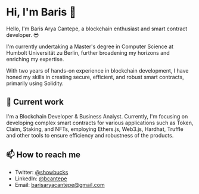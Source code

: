 # Hi, I'm Baris 👋

Hello, I'm Baris Arya Cantepe, a blockchain enthusiast and smart contract developer. 😎

I'm currently undertaking a Master's degree in Computer Science at Humbolt Universität zu Berlin, further broadening my horizons and enriching my expertise.

With two years of hands-on experience in blockchain development, I have honed my skills in creating secure, efficient, and robust smart contracts, primarily using Solidity.

## 🌱 Current work

I'm a Blockchain Developer & Business Analyst. Currently, I'm focusing on developing complex smart contracts for various applications such as Token, Claim, Staking, and NFTs, employing Ethers.js, Web3.js, Hardhat, Truffle and other tools to ensure efficiency and robustness of the products.

## 📫 How to reach me

- Twitter: [@showbucks](https://twitter.com/showbucks)
- LinkedIn: [@bcantepe](https://www.linkedin.com/in/bcantepe)
- Email: [barisaryacantepe@gmail.com](mailto:barisaryacantepe@gmail.com)
